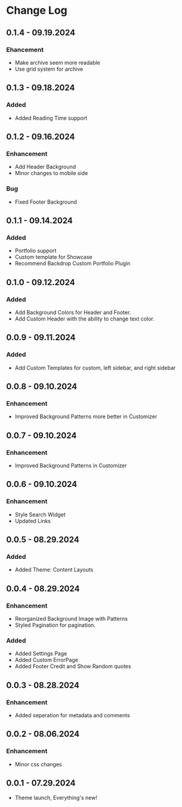 # Change Log

## 0.1.4 - 09.19.2024

### Ehancement
- Make archive seem more readable
- Use grid system for archive

## 0.1.3 - 09.18.2024

### Added
- Added Reading Time support

## 0.1.2 - 09.16.2024

### Enhancement
- Add Header Background
- Minor changes to mobile side

### Bug
- Fixed Footer Background

## 0.1.1 - 09.14.2024

### Added
- Portfolio support
- Custom template for Showcase
- Recommend Backdrop Custom Portfolio Plugin

## 0.1.0 - 09.12.2024

### Added
- Add Background Colors for Header and Footer.
- Add Custom Header with the ability to change text color. 

## 0.0.9 - 09.11.2024

### Added
- Add Custom Templates for custom, left sidebar, and right sidebar

## 0.0.8 - 09.10.2024

### Enhancement
- Improved Background Patterns more better in Customizer

## 0.0.7 - 09.10.2024

### Enhancement
- Improved Background Patterns in Customizer

## 0.0.6 - 09.10.2024

### Enhancement
- Style Search Widget
- Updated Links

## 0.0.5 - 08.29.2024

### Added
- Added Theme: Content Layouts

## 0.0.4 - 08.29.2024

### Enhancement
- Reorganized Background Image with Patterns
- Styled Pagination for pagination.

### Added
- Added Settings Page
- Added Custom ErrorPage
- Added Footer Credit and Show Random quotes

## 0.0.3 - 08.28.2024

### Enhancement
- Added seperation for metadata and comments

## 0.0.2 - 08.06.2024

### Enhancement
- Minor css changes

## 0.0.1 - 07.29.2024
- Theme launch, Everything's new!